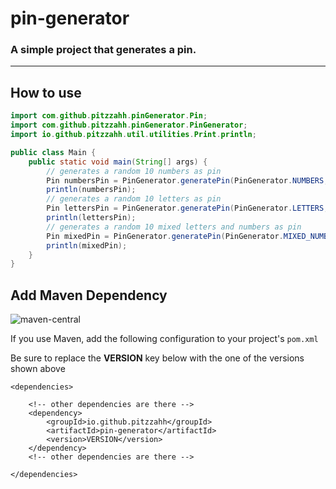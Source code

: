 # pin-generator
### A simple project that generates a pin.

---

## How to use
```java
import com.github.pitzzahh.pinGenerator.Pin;
import com.github.pitzzahh.pinGenerator.PinGenerator;
import io.github.pitzzahh.util.utilities.Print.println;

public class Main {
    public static void main(String[] args) {
        // generates a random 10 numbers as pin
        Pin numbersPin = PinGenerator.generatePin(PinGenerator.NUMBERS, 10);
        println(numbersPin);
        // generates a random 10 letters as pin
        Pin lettersPin = PinGenerator.generatePin(PinGenerator.LETTERS, 10);
        println(lettersPin);
        // generates a random 10 mixed letters and numbers as pin
        Pin mixedPin = PinGenerator.generatePin(PinGenerator.MIXED_NUMBERS_AND_LETTERS, 10);
        println(mixedPin);
    }
}
```

## Add Maven Dependency

![maven-central](https://img.shields.io/maven-central/v/io.github.pitzzahh/pin-generator?color=blue)

If you use Maven, add the following configuration to your project's `pom.xml` <br>

Be sure to replace the **VERSION** key below with the one of the versions shown above

```maven
<dependencies>

    <!-- other dependencies are there -->
    <dependency>
        <groupId>io.github.pitzzahh</groupId>
        <artifactId>pin-generator</artifactId>
        <version>VERSION</version>
    </dependency>
    <!-- other dependencies are there -->

</dependencies>
```